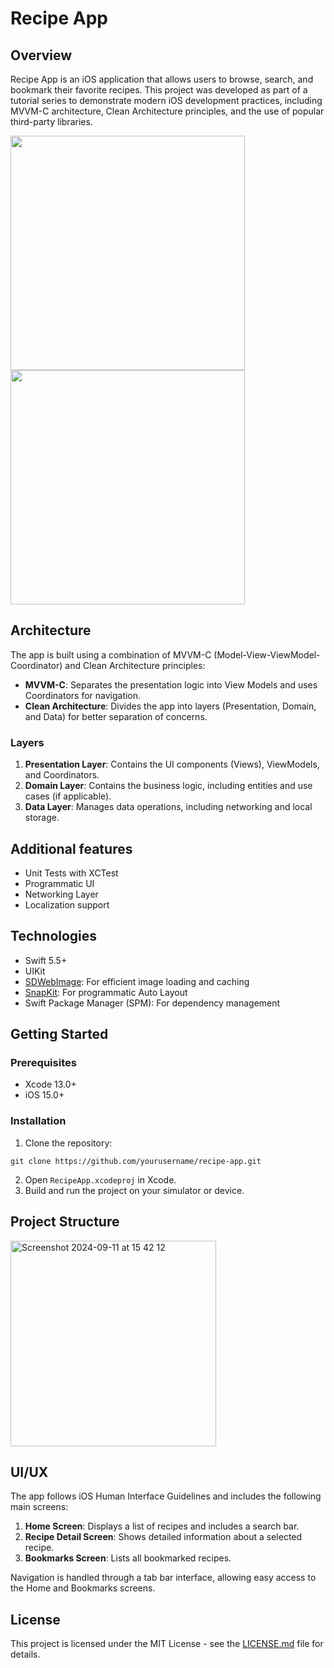 # Recipe App

## Overview



Recipe App is an iOS application that allows users to browse, search, and bookmark their favorite recipes. This project was developed as part of a tutorial series to demonstrate modern iOS development practices, including MVVM-C architecture, Clean Architecture principles, and the use of popular third-party libraries.

<img src="https://github.com/user-attachments/assets/c1bdd30c-149b-4804-8f55-c20153848d70" width="375">
<img src="https://github.com/user-attachments/assets/8677f9ed-ac47-4a1f-ab2c-bcbbf54dd795" width="375">

## Architecture

The app is built using a combination of MVVM-C (Model-View-ViewModel-Coordinator) and Clean Architecture principles:

- **MVVM-C**: Separates the presentation logic into View Models and uses Coordinators for navigation.
- **Clean Architecture**: Divides the app into layers (Presentation, Domain, and Data) for better separation of concerns.

### Layers

1. **Presentation Layer**: Contains the UI components (Views), ViewModels, and Coordinators.
2. **Domain Layer**: Contains the business logic, including entities and use cases (if applicable).
3. **Data Layer**: Manages data operations, including networking and local storage.

## Additional features

- Unit Tests with XCTest
- Programmatic UI
- Networking Layer
- Localization support

## Technologies

- Swift 5.5+
- UIKit
- [SDWebImage](https://github.com/SDWebImage/SDWebImage): For efficient image loading and caching
- [SnapKit](https://github.com/SnapKit/SnapKit): For programmatic Auto Layout
- Swift Package Manager (SPM): For dependency management

## Getting Started

### Prerequisites

- Xcode 13.0+
- iOS 15.0+

### Installation

1. Clone the repository:
```
git clone https://github.com/yourusername/recipe-app.git
```
2. Open `RecipeApp.xcodeproj` in Xcode.
3. Build and run the project on your simulator or device.

## Project Structure
<img width="329" alt="Screenshot 2024-09-11 at 15 42 12" src="https://github.com/user-attachments/assets/f502ac73-2c16-4254-b578-6b1d4951e19f">

## UI/UX

The app follows iOS Human Interface Guidelines and includes the following main screens:

1. **Home Screen**: Displays a list of recipes and includes a search bar.
2. **Recipe Detail Screen**: Shows detailed information about a selected recipe.
3. **Bookmarks Screen**: Lists all bookmarked recipes.

Navigation is handled through a tab bar interface, allowing easy access to the Home and Bookmarks screens.

## License

This project is licensed under the MIT License - see the [LICENSE.md](LICENSE.md) file for details.
